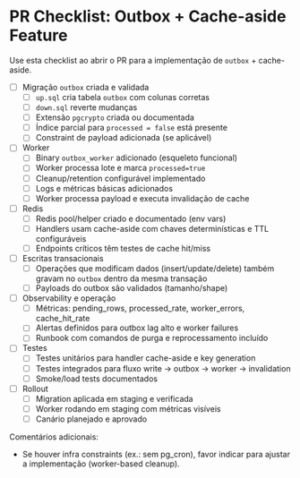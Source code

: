 # PR Checklist: Outbox + Cache-aside Feature

Use esta checklist ao abrir o PR para a implementação de `outbox` + cache-aside.

- [ ] Migração `outbox` criada e validada
  - [ ] `up.sql` cria tabela `outbox` com colunas corretas
  - [ ] `down.sql` reverte mudanças
  - [ ] Extensão `pgcrypto` criada ou documentada
  - [ ] Índice parcial para `processed = false` está presente
  - [ ] Constraint de payload adicionada (se aplicável)

- [ ] Worker
  - [ ] Binary `outbox_worker` adicionado (esqueleto funcional)
  - [ ] Worker processa lote e marca `processed=true`
  - [ ] Cleanup/retention configurável implementado
  - [ ] Logs e métricas básicas adicionados
  - [ ] Worker processa payload e executa invalidação de cache

- [ ] Redis
  - [ ] Redis pool/helper criado e documentado (env vars)
  - [ ] Handlers usam cache-aside com chaves determinísticas e TTL configuráveis
  - [ ] Endpoints críticos têm testes de cache hit/miss

- [ ] Escritas transacionais
  - [ ] Operações que modificam dados (insert/update/delete) também gravam no `outbox` dentro da mesma transação
  - [ ] Payloads do outbox são validados (tamanho/shape)

- [ ] Observability e operação
  - [ ] Métricas: pending_rows, processed_rate, worker_errors, cache_hit_rate
  - [ ] Alertas definidos para outbox lag alto e worker failures
  - [ ] Runbook com comandos de purga e reprocessamento incluído

- [ ] Testes
  - [ ] Testes unitários para handler cache-aside e key generation
  - [ ] Testes integrados para fluxo write -> outbox -> worker -> invalidation
  - [ ] Smoke/load tests documentados

- [ ] Rollout
  - [ ] Migration aplicada em staging e verificada
  - [ ] Worker rodando em staging com métricas visíveis
  - [ ] Canário planejado e aprovado

Comentários adicionais:
- Se houver infra constraints (ex.: sem pg_cron), favor indicar para ajustar a implementação (worker-based cleanup).

